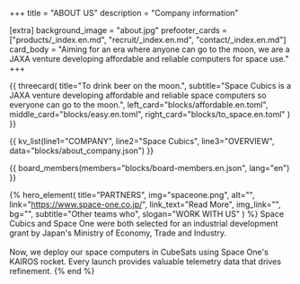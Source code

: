 +++
title = "ABOUT US"
description = "Company information"

[extra]
background_image = "about.jpg"
prefooter_cards = ["products/_index.en.md", "recruit/_index.en.md", "contact/_index.en.md"]
card_body = "Aiming for an era where anyone can go to the moon, we are a JAXA venture developing affordable and reliable computers for space use."
+++

{{ threecard(
	title="To drink beer on the moon.",
	subtitle="Space Cubics is a JAXA venture developing affordable and reliable space computers so everyone can go to the moon.",
	left_card="blocks/affordable.en.toml",
	middle_card="blocks/easy.en.toml",
	right_card="blocks/to_space.en.toml"
) }}

{{ kv_list(line1="COMPANY", line2="Space Cubics", line3="OVERVIEW", data="blocks/about_company.json") }}

{{ board_members(members="blocks/board-members.en.json", lang="en") }}

{% hero_element(
	title="PARTNERS",
	img="spaceone.png",
	alt="",
	link="https://www.space-one.co.jp/",
	link_text="Read More",
	img_link="",
	bg="",
	subtitle="Other teams who",
	slogan="WORK WITH US"
) %}
Space Cubics and Space One were both selected for an industrial development grant by Japan's Ministry of Economy, Trade and Industry.
<br><br>
Now, we deploy our space computers in CubeSats using Space One's KAIROS rocket. Every launch provides valuable telemetry data that drives refinement.
{% end %}
